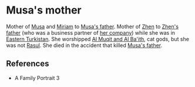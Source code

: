 # Musa's mother
Mother of [Musa](Person/Musa.md) and [Miriam](Person/Miriam.md) to [Musa's father](Musa's%20father). Mother of [Zhen](Person/Zhen.md) to [Zhen's father](Zhen's%20father) (who was a business partner of [her company](Person/Group/Chevalier%20Business%20Conglomerate.md)) while she was in [Eastern Turkistan](Location/Region/Eastern%20Turkistan.md). She worshipped [Al Muqit and Al Ba'ith](Culture/Deity/Al%20Muqit%20and%20Al%20Baith.md), cat gods, but she was not [Rasul](Person/Group/Rasul.md). She died in the accident that killed [Musa's father](Musa's%20father).

## References
- A Family Portrait 3
